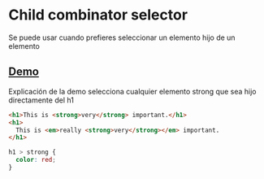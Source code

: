 # Child combinator selector

Se puede usar cuando prefieres seleccionar un elemento hijo de un elemento

## [Demo](https://htmlpreview.github.io/?https://github.com/gabrielseco/css-reference/blob/master/src/chapter-02/07-child-combinator/index.html)

Explicación de la demo selecciona cualquier elemento strong que sea hijo directamente del h1

```html
<h1>This is <strong>very</strong> important.</h1>
<h1>
  This is <em>really <strong>very</strong></em> important.
</h1>
```

```css
h1 > strong {
  color: red;
}
```
